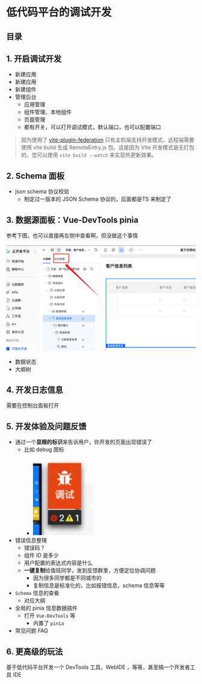 
# 低代码平台的调试开发


## 目录
<!-- toc -->
 ## 1. 开启调试开发 

- 新建应用
- 新建应用
- 新建组件
- 管理后台
	- 应用管理
	- 组件管理、本地组件
	- 页面管理
	- 都有开关，可以打开调试模式，默认端口，也可以配置端口

>  因为使用了 [vite-plugin-federation](https://github.com/originjs/vite-plugin-federation)
>  只有主机端支持开发模式，远程端需要使用 vite build 生成 RemoteEntry.js 包。这是因为 Vite 开发模式是无打包的，您可以使用 `vite build --watch` 来实现热更新效果。

## 2. Schema 面板

- json schema 协议校验
	- 制定过一版本的 JSON Schema 协议的，后面都是TS 来制定了

## 3. 数据源面板：Vue-DevTools pinia 

参考下图，也可以直接再左侧中查看啊，但没做这个事情

![图片&文件](./files/20241201-71.png)

- 数据状态
- 大纲树

## 4. 开发日志信息

需要在控制台面板打开

## 5. 开发体验及问题反馈

- 通过一个**显眼的标识**来告诉用户，你开发的页面出现错误了
	- 比如 debug 图标
		- ![图片&文件](./files/20241201-16.png)
- 错误信息整理
	- 错误码？
	- 组件 ID 是多少
	- 用户配置的表达式内容是什么
	- **一键复制**给值班同学，发到反馈群里，方便定位协调问题
		- 因为很多同学都是不同城市的
		- 复制信息是标准化的，比如报错信息，schema 信息等等
- `Schema` 信息的查看
	- 对应大纲
- 全局的 pinia 信息数据插件
	- 打开 `Vue-DevTools` 等
		- 内置了 `pinia` 
- 常见问题 FAQ 

## 6. 更高级的玩法

基于低代码平台开发一个 DevTools 工具，WebIDE ，等等，甚至搞一个开发者工具 IDE


